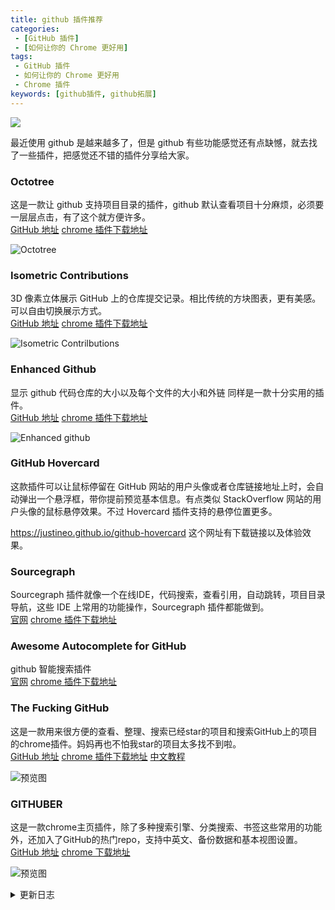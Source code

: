 ```yaml
---
title: github 插件推荐
categories: 
 - [GitHub 插件]
 - [如何让你的 Chrome 更好用]
tags: 
 - GitHub 插件
 - 如何让你的 Chrome 更好用
 - Chrome 插件
keywords: [github插件, github拓展]
---
```


![](https://blog-1253491707.piccd.myqcloud.com/imgs/20181029094632.png/none)

<!-- more -->

最近使用 github 是越来越多了，但是 github 有些功能感觉还有点缺憾，就去找了一些插件，把感觉还不错的插件分享给大家。

### Octotree

这是一款让 github 支持项目目录的插件，github 默认查看项目十分麻烦，必须要一层层点击，有了这个就方便许多。  
[GitHub 地址](https://github.com/ovity/octotree)&nbsp;[chrome 插件下载地址](https://chrome.google.com/webstore/detail/octotree/bkhaagjahfmjljalopjnoealnfndnagc)

![Octotree](https://blog-1253491707.piccd.myqcloud.com/imgs/20181029100705.png/style)

### Isometric Contributions

3D 像素立体展示 GitHub 上的仓库提交记录。相比传统的方块图表，更有美感。可以自由切换展示方式。  
[GitHub 地址](https://github.com/jasonlong/isometric-contributions)&nbsp;[chrome 插件下载地址](https://chrome.google.com/webstore/detail/isometric-contributions/mjoedlfflcchnleknnceiplgaeoegien?hl=zh-CN)

![Isometric Contrilbutions](https://blog-1253491707.piccd.myqcloud.com/imgs/20181029101902.png/style)

### Enhanced Github

显示 github 代码仓库的大小以及每个文件的大小和外链 同样是一款十分实用的插件。  
[GitHub 地址](https://github.com/softvar/enhanced-github)&nbsp;[chrome 插件下载地址](https://chrome.google.com/webstore/detail/enhanced-github/anlikcnbgdeidpacdbdljnabclhahhmd/related)

![Enhanced github](https://blog-1253491707.piccd.myqcloud.com/imgs/20181029104909.png/style)

### GitHub Hovercard

这款插件可以让鼠标停留在 GitHub 网站的用户头像或者仓库链接地址上时，会自动弹出一个悬浮框，带你提前预览基本信息。有点类似 StackOverflow 网站的用户头像的鼠标悬停效果。不过 Hovercard 插件支持的悬停位置更多。  

<https://justineo.github.io/github-hovercard>  这个网址有下载链接以及体验效果。

### Sourcegraph

Sourcegraph 插件就像一个在线IDE，代码搜索，查看引用，自动跳转，项目目录导航，这些 IDE 上常用的功能操作，Sourcegraph 插件都能做到。  
[官网](https://sourcegraph.com)&nbsp;[chrome 插件下载地址](https://chrome.google.com/webstore/detail/sourcegraph/dgjhfomjieaadpoljlnidmbgkdffpack)

### Awesome Autocomplete for GitHub

github 智能搜索插件  
[官网](https://github.algolia.com/)&nbsp;[chrome 插件下载地址](https://chrome.google.com/webstore/detail/awesome-autocomplete-for/djkfdjpoelphhdclfjhnffmnlnoknfnd/related?hl=zh-CN)

### The Fucking GitHub

这是一款用来很方便的查看、整理、搜索已经star的项目和搜索GitHub上的项目的chrome插件。妈妈再也不怕我star的项目太多找不到啦。  
[GitHub 地址](https://github.com/lvxianchao/the-fucking-github)&nbsp;[chrome 插件下载地址](https://chrome.google.com/webstore/detail/the-fucking-github/agajobpbaphiohkbkjigcalebbfmofdo)&nbsp;[中文教程](https://coderlxc.com/2019/04/14/The-Fucking-Github/)

![预览图](https://blog-1253491707.piccd.myqcloud.com/imgs/20190501224403.png/style)

### GITHUBER

这是一款chrome主页插件，除了多种搜索引擎、分类搜索、书签这些常用的功能外，还加入了GitHub的热门repo，支持中英文、备份数据和基本视图设置。  
[GitHub 地址](https://github.com/zhuowenli/githuber)&nbsp;[chrome 下载地址](https://chrome.google.com/webstore/detail/githuber-%E5%BC%80%E5%8F%91%E8%80%85%E7%9A%84%E6%96%B0%E6%A0%87%E7%AD%BE%E9%A1%B5/janmcneaglgklfljjcpihkkomeghljnf)

![预览图](https://blog-1253491707.piccd.myqcloud.com/imgs/20190501231234.png/style)

<details><summary>更新日志</summary>
2019-05-01：添加 the fucking GitHub 和 GITHUBER 插件
</details>